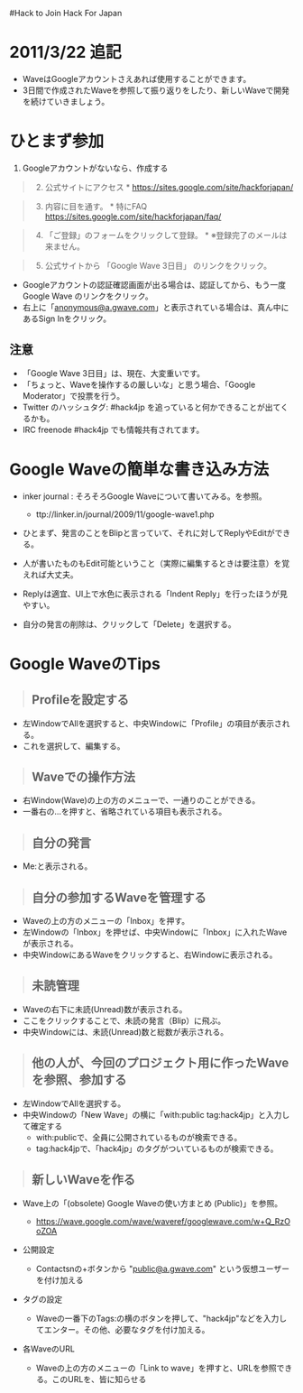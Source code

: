 #Hack to Join Hack For Japan

# 2011/3/22 追記 #
  * WaveはGoogleアカウントさえあれば使用することができます。
  * 3日間で作成されたWaveを参照して振り返りをしたり、新しいWaveで開発を続けていきましょう。

# ひとまず参加 #
  1. Googleアカウントがないなら、作成する

> 2. 公式サイトにアクセス
    * https://sites.google.com/site/hackforjapan/

> 3. 内容に目を通す。
    * 特にFAQ https://sites.google.com/site/hackforjapan/faq/

> 4. 「ご登録」のフォームをクリックして登録。
    * ※登録完了のメールは来ません。

> 5. 公式サイトから 「Google Wave 3日目」 のリンクをクリック。
  * Googleアカウントの認証確認画面が出る場合は、認証してから、もう一度Google Wave のリンクをクリック。
  * 右上に「anonymous@a.gwave.com」と表示されている場合は、真ん中にあるSign Inをクリック。

## 注意 ##
  * 「Google Wave 3日目」は、現在、大変重いです。
  * 「ちょっと、Waveを操作するの厳しいな」と思う場合、「Google Moderator」で投票を行う。
  * Twitter のハッシュタグ: #hack4jp を追っていると何かできることが出てくるかも。
  * IRC freenode #hack4jp でも情報共有されてます。

# Google Waveの簡単な書き込み方法 #
  * inker journal : そろそろGoogle Waveについて書いてみる。を参照。
    * ttp://linker.in/journal/2009/11/google-wave1.php

  * ひとまず、発言のことをBlipと言っていて、それに対してReplyやEditができる。
  * 人が書いたものもEdit可能ということ（実際に編集するときは要注意）を覚えれば大丈夫。
  * Replyは適宜、UI上で水色に表示される「Indent Reply」を行ったほうが見やすい。
  * 自分の発言の削除は、クリックして「Delete」を選択する。

# Google WaveのTips #
> ## Profileを設定する ##
  * 左WindowでAllを選択すると、中央Windowに「Profile」の項目が表示される。
  * これを選択して、編集する。

> ## Waveでの操作方法 ##
  * 右Window(Wave)の上の方のメニューで、一通りのことができる。
  * 一番右の…を押すと、省略されている項目も表示される。

> ## 自分の発言 ##
  * Me:と表示される。

> ## 自分の参加するWaveを管理する ##
  * Waveの上の方のメニューの「Inbox」を押す。
  * 左Windowの「Inbox」を押せば、中央Windowに「Inbox」に入れたWaveが表示される。
  * 中央WindowにあるWaveをクリックすると、右Windowに表示される。

> ## 未読管理 ##
  * Waveの右下に未読(Unread)数が表示される。
  * ここをクリックすることで、未読の発言（Blip）に飛ぶ。
  * 中央Windowには、未読(Unread)数と総数が表示される。

> ## 他の人が、今回のプロジェクト用に作ったWaveを参照、参加する ##
  * 左WindowでAllを選択する。
  * 中央Windowの「New Wave」の横に「with:public tag:hack4jp」と入力して確定する
    * with:publicで、全員に公開されているものが検索できる。
    * tag:hack4jpで、「hack4jp」のタグがついているものが検索できる。

> ## 新しいWaveを作る ##
  * Wave上の「(obsolete) Google Waveの使い方まとめ (Public)」を参照。
    * https://wave.google.com/wave/waveref/googlewave.com/w+Q_RzOoZOA

  * 公開設定
    * Contactsnの+ボタンから "public@a.gwave.com" という仮想ユーザーを付け加える

  * タグの設定
    * Waveの一番下のTags:の横のボタンを押して、"hack4jp"などを入力してエンター。その他、必要なタグを付け加える。

  * 各WaveのURL
    * Waveの上の方のメニューの「Link to wave」を押すと、URLを参照できる。このURLを、皆に知らせる